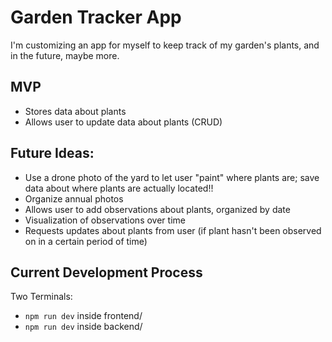 # Garden Tracker App
I'm customizing an app for myself to keep track of my garden's plants, and in the future, maybe more.

## MVP
* Stores data about plants
* Allows user to update data about plants (CRUD)

## Future Ideas:
* Use a drone photo of the yard to let user "paint" where plants are; save data about where plants are actually located!!
* Organize annual photos
* Allows user to add observations about plants, organized by date
* Visualization of observations over time
* Requests updates about plants from user (if plant hasn't been observed on in a certain period of time)

## Current Development Process
Two Terminals:
* `npm run dev` inside frontend/
* `npm run dev` inside backend/
